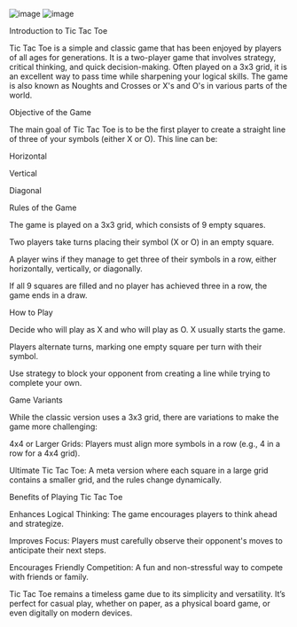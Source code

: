 ![image](https://github.com/user-attachments/assets/21db1e77-8a14-4091-b91d-47ba1d853892)  ![image](https://github.com/user-attachments/assets/70d2d9a4-667d-4428-82d4-9ccc4f4afa76)

Introduction to Tic Tac Toe

Tic Tac Toe is a simple and classic game that has been enjoyed by players of all ages for generations. It is a two-player game that involves strategy, critical thinking, and quick decision-making. Often played on a 3x3 grid, it is an excellent way to pass time while sharpening your logical skills. The game is also known as Noughts and Crosses or X's and O's in various parts of the world.

Objective of the Game

The main goal of Tic Tac Toe is to be the first player to create a straight line of three of your symbols (either X or O). This line can be:

Horizontal

Vertical

Diagonal

Rules of the Game

The game is played on a 3x3 grid, which consists of 9 empty squares.

Two players take turns placing their symbol (X or O) in an empty square.

A player wins if they manage to get three of their symbols in a row, either horizontally, vertically, or diagonally.

If all 9 squares are filled and no player has achieved three in a row, the game ends in a draw.

How to Play

Decide who will play as X and who will play as O. X usually starts the game.

Players alternate turns, marking one empty square per turn with their symbol.

Use strategy to block your opponent from creating a line while trying to complete your own.

Game Variants

While the classic version uses a 3x3 grid, there are variations to make the game more challenging:

4x4 or Larger Grids: Players must align more symbols in a row (e.g., 4 in a row for a 4x4 grid).

Ultimate Tic Tac Toe: A meta version where each square in a large grid contains a smaller grid, and the rules change dynamically.

Benefits of Playing Tic Tac Toe

Enhances Logical Thinking: The game encourages players to think ahead and strategize.

Improves Focus: Players must carefully observe their opponent's moves to anticipate their next steps.

Encourages Friendly Competition: A fun and non-stressful way to compete with friends or family.

Tic Tac Toe remains a timeless game due to its simplicity and versatility. It’s perfect for casual play, whether on paper, as a physical board game, or even digitally on modern devices.
